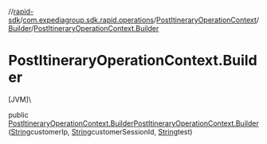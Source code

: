 //[rapid-sdk](../../../../index.md)/[com.expediagroup.sdk.rapid.operations](../../index.md)/[PostItineraryOperationContext](../index.md)/[Builder](index.md)/[PostItineraryOperationContext.Builder](-post-itinerary-operation-context.-builder.md)

# PostItineraryOperationContext.Builder

[JVM]\

public [PostItineraryOperationContext.Builder](index.md)[PostItineraryOperationContext.Builder](-post-itinerary-operation-context.-builder.md)([String](https://docs.oracle.com/javase/8/docs/api/java/lang/String.html)customerIp, [String](https://docs.oracle.com/javase/8/docs/api/java/lang/String.html)customerSessionId, [String](https://docs.oracle.com/javase/8/docs/api/java/lang/String.html)test)

